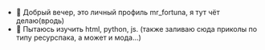 - 👋 Добрый вечер, это личный профиль mr_fortuna, я тут чёт делаю(вродь)
- 👀 Пытаюсь изучить html, python, js.
(также заливаю сюда приколы по типу ресурспака, а может и мода...) 

<!---
mrf0rtuna4/mrf0rtuna4 is a ✨ special ✨ repository because its `README.md` (this file) appears on your GitHub profile.
You can click the Preview link to take a look at your changes.
--->
